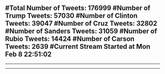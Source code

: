 #Total Number of Tweets: 176999 
#Number of Trump Tweets: 57030
#Number of Clinton Tweets: 39047
#Number of Cruz Tweets: 32802
#Number of Sanders Tweets: 31059
#Number of Rubio Tweets: 14424
#Number of Carson Tweets: 2639
#Current Stream Started at Mon Feb  8 22:51:02
---
---
---

